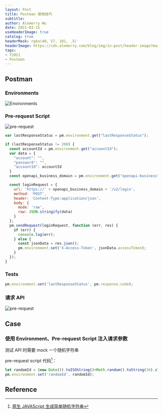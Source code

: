 ```yaml
---
layout: Post
title: Postman 使用技巧
subtitle:
author: Alomerry Wu
date: 2021-03-15
useHeaderImage: true
catalog: true
headerMask: rgba(40, 57, 101, .5)
headerImage: https://cdn.alomerry.com/blog/img/in-post/header-image?max=64
tags:
- Y2021
- Postman
---
```


## Postman

### Environments

![Environments](https://cdn.alomerry.com/blog/img/in-post/2021-03-15/postman-globals.png)

### Pre-request Script

![pre-request](https://cdn.alomerry.com/blog/img/in-post/2021-03-15/postman-pre-request.png)

```js
var lastResponseStatus = pm.environment.get("lastResponseStatus");

if (lastResponseStatus != 200) {
  const accountId = pm.environment.get("accountId");
  var data = {
    "account": "",
    "password": "",
    "accountId": accountId
  }
  const openapi_business_domain = pm.environment.get("openapi-business");

  const loginRequest = {
    url: 'https://' + openapi_business_domain + '/v2/login',
    method: 'POST',
    header: 'Content-Type:application/json',
    body: {
      mode: 'raw',
      raw: JSON.stringify(data)
    }
  };
  pm.sendRequest(loginRequest, function (err, res) {
    if (err) {
      console.log(err);
    } else {
      const jsonData = res.json();
      pm.environment.set('X-Access-Token', jsonData.accessToken);
    }
  });
}
```

### Tests

```js
pm.environment.set('lastResponseStatus', pm.response.code);
```

### 请求 API

![pre-request](https://cdn.alomerry.com/blog/img/in-post/2021-03-15/postman-variable-value.png)

## Case 

### 使用 Environment、Pre-request Script 注入请求参数

测试 API 时需要 mock 一个随机字符串

pre-request script 代码[^js-random-string]：

```javascript
let randomId = (new Date()).toISOString()+Math.random().toString(36).slice(-8);
pm.environment.set('randomId', randomId);
```

## Reference

[^js-random-string]: [原生 JAVAScript 生成简单随机字符串](https://juejin.cn/post/6844903665522704398)